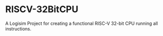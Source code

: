# RISCV-32BitCPU
A Logisim Project for creating a functional RISC-V 32-bit CPU running all instructions.
